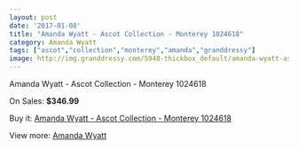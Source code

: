 ```yaml
---
layout: post
date: '2017-01-08'
title: "Amanda Wyatt - Ascot Collection - Monterey 1024618"
category: Amanda Wyatt
tags: ["ascot","collection","monterey","amanda","granddressy"]
image: http://img.granddressy.com/5948-thickbox_default/amanda-wyatt-ascot-collection-monterey-1024618.jpg
---
```

Amanda Wyatt - Ascot Collection - Monterey 1024618

On Sales: **$346.99**
<a href="https://www.granddressy.com/en/amanda-wyatt/5284-amanda-wyatt-ascot-collection-monterey-1024618.html"><amp-img layout="responsive" width="600" height="600" src="//img.granddressy.com/5948-thickbox_default/amanda-wyatt-ascot-collection-monterey-1024618.jpg" alt="Amanda Wyatt - Ascot Collection - Monterey 1024618 0" /></a>

Buy it: [Amanda Wyatt - Ascot Collection - Monterey 1024618](https://www.granddressy.com/en/amanda-wyatt/5284-amanda-wyatt-ascot-collection-monterey-1024618.html "Amanda Wyatt - Ascot Collection - Monterey 1024618")

View more: [Amanda Wyatt](https://www.granddressy.com/en/27-amanda-wyatt "Amanda Wyatt")